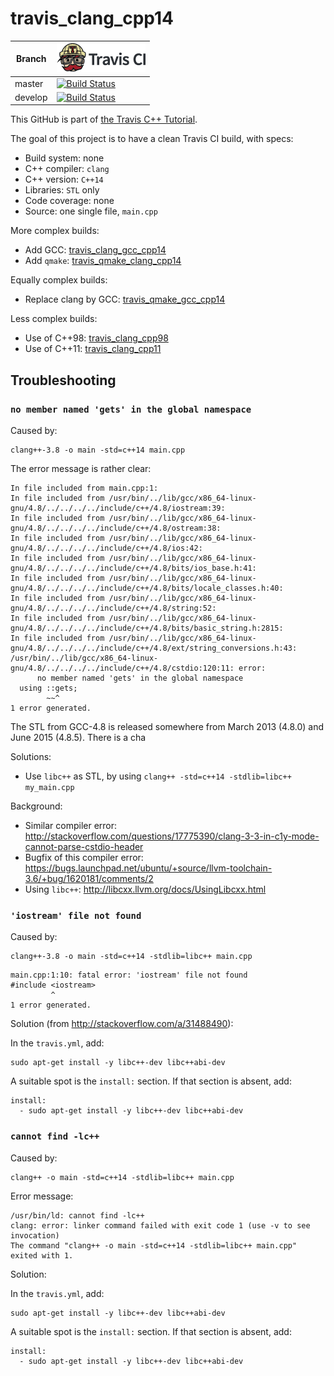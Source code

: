 # travis_clang_cpp14

Branch|[![Travis CI logo](TravisCI.png)](https://travis-ci.org)
---|---
master|[![Build Status](https://travis-ci.org/richelbilderbeek/travis_clang_cpp14.svg?branch=master)](https://travis-ci.org/richelbilderbeek/travis_clang_cpp14)
develop|[![Build Status](https://travis-ci.org/richelbilderbeek/travis_clang_cpp14.svg?branch=develop)](https://travis-ci.org/richelbilderbeek/travis_clang_cpp14)

This GitHub is part of [the Travis C++ Tutorial](https://github.com/richelbilderbeek/travis_cpp_tutorial).

The goal of this project is to have a clean Travis CI build, with specs:

 * Build system: none
 * C++ compiler: `clang`
 * C++ version: `C++14`
 * Libraries: `STL` only
 * Code coverage: none
 * Source: one single file, `main.cpp`

More complex builds:

 * Add GCC: [travis_clang_gcc_cpp14](https://www.github.com/richelbilderbeek/travis_clang_gcc_cpp14)
 * Add `qmake`: [travis_qmake_clang_cpp14](https://www.github.com/richelbilderbeek/travis_qmake_clang_cpp14)

Equally complex builds:

 * Replace clang by GCC: [travis_qmake_gcc_cpp14](https://www.github.com/richelbilderbeek/travis_qmake_gcc_cpp14)

Less complex builds:

 * Use of C++98: [travis_clang_cpp98](https://www.github.com/richelbilderbeek/travis_clang_cpp98)
 * Use of C++11: [travis_clang_cpp11](https://www.github.com/richelbilderbeek/travis_clang_cpp11)

## Troubleshooting

### `no member named 'gets' in the global namespace`

Caused by:

```
clang++-3.8 -o main -std=c++14 main.cpp
```

The error message is rather clear:

```
In file included from main.cpp:1:
In file included from /usr/bin/../lib/gcc/x86_64-linux-gnu/4.8/../../../../include/c++/4.8/iostream:39:
In file included from /usr/bin/../lib/gcc/x86_64-linux-gnu/4.8/../../../../include/c++/4.8/ostream:38:
In file included from /usr/bin/../lib/gcc/x86_64-linux-gnu/4.8/../../../../include/c++/4.8/ios:42:
In file included from /usr/bin/../lib/gcc/x86_64-linux-gnu/4.8/../../../../include/c++/4.8/bits/ios_base.h:41:
In file included from /usr/bin/../lib/gcc/x86_64-linux-gnu/4.8/../../../../include/c++/4.8/bits/locale_classes.h:40:
In file included from /usr/bin/../lib/gcc/x86_64-linux-gnu/4.8/../../../../include/c++/4.8/string:52:
In file included from /usr/bin/../lib/gcc/x86_64-linux-gnu/4.8/../../../../include/c++/4.8/bits/basic_string.h:2815:
In file included from /usr/bin/../lib/gcc/x86_64-linux-gnu/4.8/../../../../include/c++/4.8/ext/string_conversions.h:43:
/usr/bin/../lib/gcc/x86_64-linux-gnu/4.8/../../../../include/c++/4.8/cstdio:120:11: error: 
      no member named 'gets' in the global namespace
  using ::gets;
        ~~^
1 error generated.
```

The STL from GCC-4.8 is released somewhere from March 2013 (4.8.0) and June 2015 (4.8.5). There is a cha

Solutions:

 * Use `libc++` as STL, by using `clang++ -std=c++14 -stdlib=libc++ my_main.cpp`

Background:

 * Similar compiler error: http://stackoverflow.com/questions/17775390/clang-3-3-in-c1y-mode-cannot-parse-cstdio-header
 * Bugfix of this compiler error: https://bugs.launchpad.net/ubuntu/+source/llvm-toolchain-3.6/+bug/1620181/comments/2
 * Using `libc++`: http://libcxx.llvm.org/docs/UsingLibcxx.html

### `'iostream' file not found`

Caused by:

```
clang++-3.8 -o main -std=c++14 -stdlib=libc++ main.cpp
```

```
main.cpp:1:10: fatal error: 'iostream' file not found
#include <iostream>
         ^
1 error generated.
```

Solution (from http://stackoverflow.com/a/31488490):

In the `travis.yml`, add:

```
sudo apt-get install -y libc++-dev libc++abi-dev
```

A suitable spot is the `install:` section. If that section is absent, add:

```
install:
  - sudo apt-get install -y libc++-dev libc++abi-dev
```


### `cannot find -lc++`

Caused by:

```
clang++ -o main -std=c++14 -stdlib=libc++ main.cpp
```

Error message:

```
/usr/bin/ld: cannot find -lc++
clang: error: linker command failed with exit code 1 (use -v to see invocation)
The command "clang++ -o main -std=c++14 -stdlib=libc++ main.cpp" exited with 1.
```

Solution:

In the `travis.yml`, add:

```
sudo apt-get install -y libc++-dev libc++abi-dev
```

A suitable spot is the `install:` section. If that section is absent, add:

```
install:
  - sudo apt-get install -y libc++-dev libc++abi-dev
```
